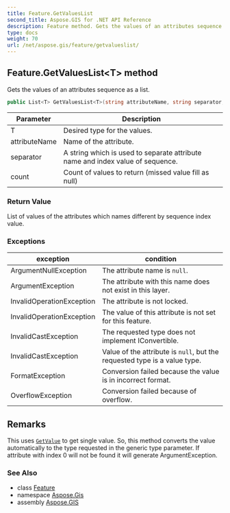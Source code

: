 ```yaml
---
title: Feature.GetValuesList
second_title: Aspose.GIS for .NET API Reference
description: Feature method. Gets the values of an attributes sequence as a list
type: docs
weight: 70
url: /net/aspose.gis/feature/getvalueslist/
---
```

## Feature.GetValuesList&lt;T&gt; method

Gets the values of an attributes sequence as a list.

```csharp
public List<T> GetValuesList<T>(string attributeName, string separator, int count = 0)
```

| Parameter | Description |
| --- | --- |
| T | Desired type for the values. |
| attributeName | Name of the attribute. |
| separator | A string which is used to separate attribute name and index value of sequence. |
| count | Count of values to return (missed value fill as null) |

### Return Value

List of values of the attributes which names different by sequence index value.

### Exceptions

| exception | condition |
| --- | --- |
| ArgumentNullException | The attribute name is `null`. |
| ArgumentException | The attribute with this name does not exist in this layer. |
| InvalidOperationException | The attribute is not locked. |
| InvalidOperationException | The value of this attribute is not set for this feature. |
| InvalidCastException | The requested type does not implement IConvertible. |
| InvalidCastException | Value of the attribute is `null`, but the requested type is a value type. |
| FormatException | Conversion failed because the value is in incorrect format. |
| OverflowException | Conversion failed because of overflow. |

## Remarks

This uses [`GetValue`](../getvalue/) to get single value. So, this method converts the value automatically to the type requested in the generic type parameter.  If attribute with index 0 will not be found it will generate ArgumentException.

### See Also

* class [Feature](../)
* namespace [Aspose.Gis](../../feature/)
* assembly [Aspose.GIS](../../../)


